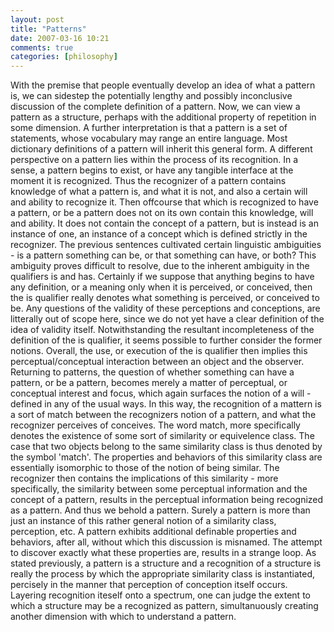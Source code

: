 ```yaml
---
layout: post
title: "Patterns"
date: 2007-03-16 10:21
comments: true
categories: [philosophy]
---
```

With the premise that people eventually develop an idea of what a pattern is, we can sidestep the potentially lengthy and possibly inconclusive discussion of the complete definition of a pattern. Now, we can view a pattern as a structure, perhaps with the additional property of repetition in some dimension. A further interpretation is that a pattern is a set of statements, whose vocabulary may range an entire language. Most dictionary definitions of a pattern will inherit this general form. A different perspective on a pattern lies within the process of its recognition. In a sense, a pattern begins to exist, or have any tangible interface at the moment it is recognized. Thus the recognizer of a pattern contains knowledge of what a pattern is, and what it is not, and also a certain will and ability to recognize it. Then offcourse that which is recognized to have a pattern, or be a pattern does not on its own contain this knowledge, will and ability. It does not contain the concept of a pattern, but is instead is an instance of one, an instance of a concept which is defined strictly in the recognizer. The previous sentences cultivated certain linguistic ambiguities - is a pattern something can be, or that something can have, or both? This ambiguity proves difficult to resolve, due to the inherent ambiguity in the qualifiers is and has. Certainly if we suppose that anything begins to have any definition, or a meaning only when it is perceived, or conceived, then the is qualifier really denotes what something is perceived, or conceived to be. Any questions of the validity of these perceptions and conceptions, are litterally out of scope here, since we do not yet have a clear definition of the idea of validity itself. Notwithstanding the resultant incompleteness of the definition of the is qualifier, it seems possible to further consider the former notions. Overall, the use, or execution of the is qualifier then implies this perceptual/conceptual interaction between an object and the observer. Returning to patterns, the question of whether something can have a pattern, or be a pattern, becomes merely a matter of perceptual, or conceptual interest and focus, which again surfaces the notion of a will - defined in any of the usual ways. In this way, the recognition of a mattern is a sort of match between the recognizers notion of a pattern, and what the recognizer perceives of conceives. The word match, more specifically denotes the existence of some sort of similarity or equivelence class. The case that two objects belong to the same similarity class is thus denoted by the symbol 'match'. The properties and behaviors of this similarity class are essentially isomorphic to those of the notion of being similar. The recognizer then contains the implications of this similarity - more specifically, the similarity between some perceptual information and the concept of a pattern, results in the perceptual information being recognized as a pattern. And thus we behold a pattern. Surely a pattern is more than just an instance of this rather general notion of a similarity class, perception, etc. A pattern exhibits additional definable properties and behaviors, after all, without which this discussion is misnamed. The attempt to discover exactly what these properties are, results in a strange loop. As stated previously, a pattern is a structure and a recognition of a structure is really the process by which the appropriate similarity class is instantiated, percisely in the manner that perception of conception itself occurs. Layering recognition iteself onto a spectrum, one can judge the extent to which a structure may be a recognized as pattern, simultanuously creating another dimension with which to understand a pattern.